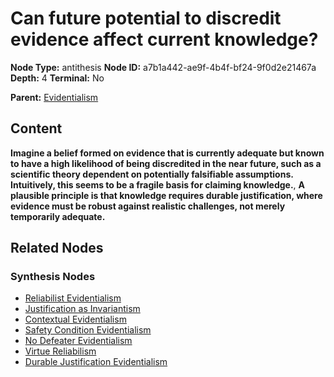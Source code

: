 # Can future potential to discredit evidence affect current knowledge?

**Node Type:** antithesis
**Node ID:** a7b1a442-ae9f-4b4f-bf24-9f0d2e21467a
**Depth:** 4
**Terminal:** No

**Parent:** [Evidentialism](evidentialism-synthesis-0492ec16-5e7d-4156-9b53-217d66f4d101.md)

## Content

**Imagine a belief formed on evidence that is currently adequate but known to have a high likelihood of being discredited in the near future, such as a scientific theory dependent on potentially falsifiable assumptions. Intuitively, this seems to be a fragile basis for claiming knowledge.**, **A plausible principle is that knowledge requires durable justification, where evidence must be robust against realistic challenges, not merely temporarily adequate.**

## Related Nodes

### Synthesis Nodes

- [Reliabilist Evidentialism](reliabilist-evidentialism-synthesis-69f335e2-5c38-4a75-b01b-a74d9b13a2c7.md)
- [Justification as Invariantism](justification-as-invariantism-synthesis-7346a0ec-d9e2-4366-8688-8443649a2763.md)
- [Contextual Evidentialism](contextual-evidentialism-synthesis-8a3e2587-a1c7-410b-ad5e-700d465d3d76.md)
- [Safety Condition Evidentialism](safety-condition-evidentialism-synthesis-13b846fe-41ed-4331-a5bf-28931d9cda8b.md)
- [No Defeater Evidentialism](no-defeater-evidentialism-synthesis-0509fc01-1cb6-405c-9138-dfcd22f4e3b5.md)
- [Virtue Reliabilism](virtue-reliabilism-synthesis-9062d7c7-35d7-4cee-974c-55c0cbe4c66d.md)
- [Durable Justification Evidentialism](durable-justification-evidentialism-synthesis-45c7c7ab-5e7b-4a01-87e7-39241898a536.md)
